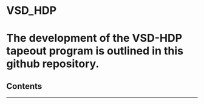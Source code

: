 # VSD_HDP

# The development of the VSD-HDP tapeout program is outlined in this github repository. 

## Contents

***
